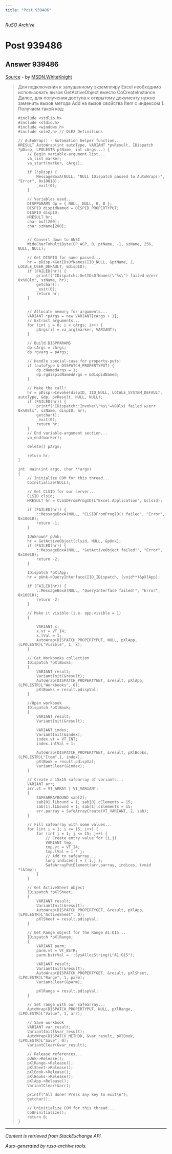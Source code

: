 ```yaml
---
title: "Post 939486"
---
```

<p><i><a href="https://github.com/MSDN-WhiteKnight/ruso-archive/">RuSO Archive</a></i></p>
<h1>Post 939486</h1>
<h2>Answer 939486</h2>
<p><a href="https://ru.stackoverflow.com/a/939486/">Source</a> - by <a href="https://ru.stackoverflow.com/users/240512/msdn-whiteknight">MSDN.WhiteKnight</a></p>
<blockquote>
<p>Для подключения к запущенному экземпляру Excel необходимо использовать вызов GetActiveObject вместо CoCreateInstance. Далее, для получения доступа к открытому документу нужно заменить вызов метода Add на вызов свойства Item с индексом 1. Получаем такой код:</p>

<pre><code>#include &lt;stdlib.h&gt;
#include &lt;stdio.h&gt;
#include &lt;windows.h&gt;
#include &lt;ole2.h&gt; // OLE2 Definitions

// AutoWrap() - Automation helper function...
HRESULT AutoWrap(int autoType, VARIANT *pvResult, IDispatch *pDisp, LPOLESTR ptName, int cArgs...) {
    // Begin variable-argument list...
    va_list marker;
    va_start(marker, cArgs);

    if (!pDisp) {
        MessageBoxA(NULL, "NULL IDispatch passed to AutoWrap()", "Error", 0x10010);
        _exit(0);
    }

    // Variables used...
    DISPPARAMS dp = { NULL, NULL, 0, 0 };
    DISPID dispidNamed = DISPID_PROPERTYPUT;
    DISPID dispID;
    HRESULT hr;
    char buf[200];
    char szName[200];


    // Convert down to ANSI
    WideCharToMultiByte(CP_ACP, 0, ptName, -1, szName, 256, NULL, NULL);

    // Get DISPID for name passed...
    hr = pDisp-&gt;GetIDsOfNames(IID_NULL, &amp;ptName, 1, LOCALE_USER_DEFAULT, &amp;dispID);
    if (FAILED(hr)) {
        printf("IDispatch::GetIDsOfNames(\"%s\") failed w/err 0x%08lx", szName, hr);        
        getchar();
        _exit(0);
        return hr;
    }


    // Allocate memory for arguments...
    VARIANT *pArgs = new VARIANT[cArgs + 1];
    // Extract arguments...
    for (int i = 0; i &lt; cArgs; i++) {
        pArgs[i] = va_arg(marker, VARIANT);
    }

    // Build DISPPARAMS
    dp.cArgs = cArgs;
    dp.rgvarg = pArgs;

    // Handle special-case for property-puts!
    if (autoType &amp; DISPATCH_PROPERTYPUT) {
        dp.cNamedArgs = 1;
        dp.rgdispidNamedArgs = &amp;dispidNamed;
    }

    // Make the call!
    hr = pDisp-&gt;Invoke(dispID, IID_NULL, LOCALE_SYSTEM_DEFAULT, autoType, &amp;dp, pvResult, NULL, NULL);
    if (FAILED(hr)) {
        printf("IDispatch::Invoke(\"%s\"=%08lx) failed w/err 0x%08lx", szName, dispID, hr);     
        getchar();
        _exit(0);
        return hr;
    }
    // End variable-argument section...
    va_end(marker);

    delete[] pArgs;

    return hr;
}

int  main(int argc, char **argv)
{
    // Initialize COM for this thread...
    CoInitialize(NULL);

    // Get CLSID for our server...
    CLSID clsid;
    HRESULT hr = CLSIDFromProgID(L"Excel.Application", &amp;clsid);

    if (FAILED(hr)) {
        ::MessageBoxA(NULL, "CLSIDFromProgID() failed", "Error", 0x10010);
        return -1;
    }

    IUnknown* pUnk;
    hr = GetActiveObject(clsid, NULL, &amp;pUnk);
    if (FAILED(hr)) {
        ::MessageBoxA(NULL, "GetActiveObject failed!", "Error", 0x10010);
        return -2;
    }

    IDispatch *pXlApp;
    hr = pUnk-&gt;QueryInterface(IID_IDispatch, (void**)&amp;pXlApp);

    if (FAILED(hr)) {
        ::MessageBoxA(NULL, "QueryInterface failed!", "Error", 0x10010);
        return -2;
    }

    // Make it visible (i.e. app.visible = 1)
    {

        VARIANT x;
        x.vt = VT_I4;
        x.lVal = 1;
        AutoWrap(DISPATCH_PROPERTYPUT, NULL, pXlApp, (LPOLESTR)L"Visible", 1, x);
    }

    // Get Workbooks collection
    IDispatch *pXlBooks;
    {
        VARIANT result;
        VariantInit(&amp;result);
        AutoWrap(DISPATCH_PROPERTYGET, &amp;result, pXlApp, (LPOLESTR)L"Workbooks", 0);
        pXlBooks = result.pdispVal;
    }   

    //Open workbook
    IDispatch *pXlBook;
    {
        VARIANT result;
        VariantInit(&amp;result);

        VARIANT index;
        VariantInit(&amp;index);
        index.vt = VT_INT;
        index.intVal = 1;       

        AutoWrap(DISPATCH_PROPERTYGET, &amp;result, pXlBooks, (LPOLESTR)L"Item",1, index);
        pXlBook = result.pdispVal;
        VariantClear(&amp;index);
    }   

    // Create a 15x15 safearray of variants...
    VARIANT arr;
    arr.vt = VT_ARRAY | VT_VARIANT;
    {
        SAFEARRAYBOUND sab[2];
        sab[0].lLbound = 1; sab[0].cElements = 15;
        sab[1].lLbound = 1; sab[1].cElements = 15;
        arr.parray = SafeArrayCreate(VT_VARIANT, 2, sab);
    }

    // Fill safearray with some values...
    for (int i = 1; i &lt;= 15; i++) {
        for (int j = 1; j &lt;= 15; j++) {
            // Create entry value for (i,j)
            VARIANT tmp;
            tmp.vt = VT_I4;
            tmp.lVal = i * j;
            // Add to safearray...
            long indices[] = { i,j };
            SafeArrayPutElement(arr.parray, indices, (void *)&amp;tmp);
        }
    }

    // Get ActiveSheet object
    IDispatch *pXlSheet;
    {
        VARIANT result;
        VariantInit(&amp;result);
        AutoWrap(DISPATCH_PROPERTYGET, &amp;result, pXlApp, (LPOLESTR)L"ActiveSheet", 0);
        pXlSheet = result.pdispVal;
    }

    // Get Range object for the Range A1:O15...
    IDispatch *pXlRange;
    {
        VARIANT parm;
        parm.vt = VT_BSTR;
        parm.bstrVal = ::SysAllocString(L"A1:O15");

        VARIANT result;
        VariantInit(&amp;result);
        AutoWrap(DISPATCH_PROPERTYGET, &amp;result, pXlSheet, (LPOLESTR)L"Range", 1, parm);
        VariantClear(&amp;parm);

        pXlRange = result.pdispVal;
    }

    // Set range with our safearray...
    AutoWrap(DISPATCH_PROPERTYPUT, NULL, pXlRange, (LPOLESTR)L"Value", 1, arr);

    // Save workbook
    VARIANT var_result;
    VariantInit(&amp;var_result);
    AutoWrap(DISPATCH_METHOD, &amp;var_result, pXlBook, (LPOLESTR)L"Save", 0);
    VariantClear(&amp;var_result);

    // Release references...
    pUnk-&gt;Release();
    pXlRange-&gt;Release();
    pXlSheet-&gt;Release();
    pXlBook-&gt;Release();
    pXlBooks-&gt;Release();
    pXlApp-&gt;Release();
    VariantClear(&amp;arr);

    printf("All done! Press any key to exit\n");
    getchar();

    // Uninitialize COM for this thread...
    CoUninitialize();
    return 0;
}
</code></pre>

</blockquote>
<hr/>
<p><i>Content is retrieved from StackExchange API. </i></p>
<p><i>Auto-generated by ruso-archive tools. </i></p>
